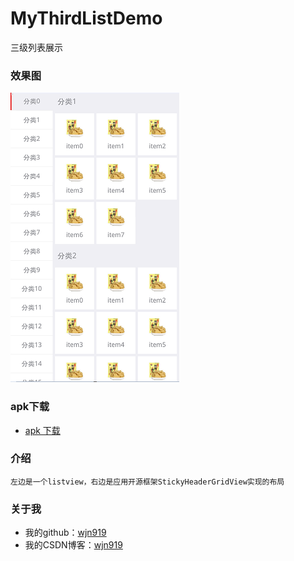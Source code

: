# MyThirdListDemo
三级列表展示

### 效果图

![image](https://github.com/wjn919/MyThirdListDemo/blob/master/screenshot/third.png)

### apk下载

   - [apk 下载](https://github.com/wjn919/MyMaterialDemo/raw/master/screenshot/MyListDemo.apk)

### 介绍 

    左边是一个listview，右边是应用开源框架StickyHeaderGridView实现的布局

### 关于我

   - 我的github：[wjn919](https://github.com/wjn919)
   - 我的CSDN博客：[wjn919](http://blog.csdn.net/wjn_yes)
